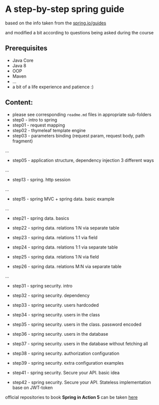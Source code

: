 # A step-by-step spring guide

based on the info taken from the [spring.io/guides](https://spring.io/guides) 

and modified a bit according to questions being asked during the course

## Prerequisites

- Java Core
- Java 8
- OOP
- Maven
- ...
- a bit of a life experience and patience :)

## Content:

- please see corresponding `readme.md` files in appropriate sub-folders
- step0 - intro to spring
- step01 - request mapping
- step02 - thymeleaf template engine
- step03 - parameters binding (request param, request body, path fragment)

...

- step05 - application structure, dependency injection 3 different ways

...

- step13 - spring. http session

...

- step15 - spring MVC + spring data. basic example

...

- step21 - spring data. basics
- step22 - spring data. relations 1:N via separate table 

- step23 - spring data. relations 1:1 via field 
- step24 - spring data. relations 1:1 via separate table 
- step25 - spring data. relations 1:N via field 
- step26 - spring data. relations M:N via separate table 

...

- step31 - spring security. intro 
- step32 - spring security. dependency
- step33 - spring security. users hardcoded
- step34 - spring security. users in the class
- step35 - spring security. users in the class. password encoded
- step36 - spring security. users in the database
- step37 - spring security. users in the database without fetching all
- step38 - spring security. authorization configuration
- step39 - spring security. extra configuration examples

- step41 - spring security. Secure your API. basic idea
- step42 - spring security. Secure your API. Stateless implementation base on JWT-token
 
official repositories to book **Spring in Action 5**
can be taken [here](https://github.com/habuma/spring-in-action-5-samples.git) 
